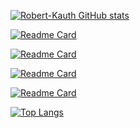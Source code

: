[![Robert-Kauth GitHub stats](https://github-readme-stats.vercel.app/api?username=Robert-Kauth&count_private=true&show_icons=true&theme=ocean_dark)](https://github.com/anuraghazra/github-readme-stats)

[![Readme Card](https://github-readme-stats.vercel.app/api/pin/?username=Robert-Kauth&repo=Antinote&theme=solarized-dark)](https://github.com/Robert-Kauth/Antinote)

[![Readme Card](https://github-readme-stats.vercel.app/api/pin/?username=Robert-Kauth&repo=DepthChart&theme=solarized-dark)](https://github.com/Robert-Kauth/DepthChart)

[![Readme Card](https://github-readme-stats.vercel.app/api/pin/?username=anndonnelly&repo=Speak-Easy&theme=solarized-dark)](https://github.com/anndonnelly/Speak-Easy)

[![Readme Card](https://github-readme-stats.vercel.app/api/pin/?username=mkoerner570&repo=goodreads-express-project&theme=solarized-dark)](https://github.com/mkoerner570/goodreads-express-project)

[![Top Langs](https://github-readme-stats.vercel.app/api/top-langs/?username=Robert-Kauth&layout=compact&theme=chartreuse-dark)](https://github.com/anuraghazra/github-readme-stats)
